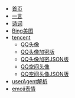 <!--
 * @Author: 冰彦糖
 * @Date: 2020-11-07 00:31:32
 * @LastEditTime: 2020-11-28 15:58:15
 * @LastEditors: Please set LastEditors
 * @Description: In User Settings Edit
 * @FilePath: \undefinedd:\Github\JAVA\api\docs\_sidebar.md
-->
- [首页]()
- [一言](yiyan)
- [诗词](shici)
- [Bing美图](bing)
- [tencent](tencent.md)
  - [QQ头像](tencent.md#QQ头像)
  - [QQ头像加密版](tencent.md#QQ头像加密版)
  - [QQ头像加密JSON版](tencent.md#QQ头像加密JSON版)
  - [QQ空间头像](tencent.md#QQ空间头像)
  - [QQ空间头像JSON版](tencent.md#QQ空间头像JSON版)
- [userAgent解析](ua)
- [emoji表情](emoji)